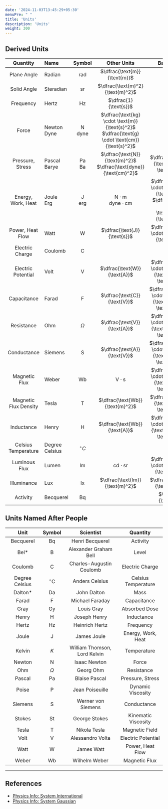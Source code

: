 ```yaml
---
date: '2024-11-03T13:45:29+05:30'
menuPre: " "
title: 'Units'
description: 'Units'
weight: 300
---
```


## Derived Units

|       Quantity        | Name              |             Symbol             |                                              Other Units                                               |                                               Base Units                                               |
| :-------------------: | :---------------- | :----------------------------: | :----------------------------------------------------------------------------------------------------: | :----------------------------------------------------------------------------------------------------: |
|      Plane Angle      | Radian            |          $\text{rad}$          |                                      $\dfrac{\text{m}}{\text{m}}$                                      |                                                                                                        |
|      Solid Angle      | Steradian         |          $\text{sr}$           |                                    $\dfrac{\text{m}^2}{\text{m}^2}$                                    |                                                                                                        |
|       Frequency       | Hertz             |          $\text{Hz}$           |                                         $\dfrac{1}{\text{s}}$                                          |                                                                                                        |
|         Force         | Newton <br> Dyne  | $\text{N}$  <br> $\text{dyne}$ | $\dfrac{\text{kg} \cdot \text{m}}{\text{s}^2}$   <br>   $\dfrac{\text{g} \cdot \text{cm}}{\text{s}^2}$ |                                                                                                        |
|   Pressure, Stress    | Pascal <br> Barye | $\text{Pa}$  <br> $\text{Ba}$  |                                     $\dfrac{\text{N}}{\text{m}^2}$ <br> $\dfrac{\text{dyne}}{\text{cm}^2}$                                    |                             $\dfrac{\text{kg}}{\text{m} \cdot \text{s}^2}$                             |
|  Energy, Work, Heat   | Joule <br> Erg    |  $\text{J}$ <br> $\text{erg}$  |                      $\text{N} \cdot \text{m}$ <br> $\text{dyne} \cdot \text{cm}$                      | $\dfrac{\text{kg} \cdot \text{m}^2}{\text{s}^2}$ <br> $\dfrac{\text{g} \cdot \text{cm}^2}{\text{s}^2}$ |
|   Power, Heat Flow    | Watt              |           $\text{W}$           |                                      $\dfrac{\text{J}}{\text{s}}$                                      |                            $\dfrac{\text{kg} \cdot \text{m}^2}{\text{s}^3}$                            |
|    Electric Charge    | Coulomb           |           $\text{C}$           |                                                                                                        |                                       $\text{A} \cdot \text{s}$                                        |
|  Electric Potential   | Volt              |           $\text{V}$           |                                      $\dfrac{\text{W}}{\text{A}}$                                      |                    $\dfrac{\text{kg} \cdot \text{m}^2}{\text{A} \cdot \text{s}^3}$                     |
|      Capacitance      | Farad             |           $\text{F}$           |                                      $\dfrac{\text{C}}{\text{V}}$                                      |                   $\dfrac{\text{A}^2 \cdot \text{s}^4}{\text{kg} \cdot \text{m}^2}$                    |
|      Resistance       | Ohm               |            $\Omega$            |                                      $\dfrac{\text{V}}{\text{A}}$                                      |                   $\dfrac{\text{kg} \cdot \text{m}^2}{\text{A}^2 \cdot \text{s}^3}$                    |
|      Conductance      | Siemens           |           $\text{S}$           |                                      $\dfrac{\text{A}}{\text{V}}$                                      |                   $\dfrac{\text{A}^2 \cdot \text{s}^3}{\text{kg} \cdot \text{m}^2}$                    |
|     Magnetic Flux     | Weber             |          $\text{Wb}$           |                                       $\text{V} \cdot \text{s}$                                        |                    $\dfrac{\text{kg} \cdot \text{m}^2}{\text{A} \cdot \text{s}^2}$                     |
| Magnetic Flux Density | Tesla             |           $\text{T}$           |                                    $\dfrac{\text{Wb}}{\text{m}^2}$                                     |                             $\dfrac{\text{kg}}{\text{A} \cdot \text{s}^2}$                             |
|      Inductance       | Henry             |           $\text{H}$           |                                     $\dfrac{\text{Wb}}{\text{A}}$                                      |                   $\dfrac{\text{kg} \cdot \text{m}^2}{\text{A}^2 \cdot \text{s}^2}$                    |
|  Celsius Temperature  | Degree Celsius    |         ${}^{\circ} C$         |                                                                                                        |                                                  $K$                                                   |
|     Luminous Flux     | Lumen             |          $\text{lm}$           |                                      $\text{cd} \cdot \text{sr}$                                       |                            $\dfrac{\text{cd} \cdot \text{m}^2}{\text{m}^2}$                            |
|      Illuminance      | Lux               |          $\text{lx}$           |                                    $\dfrac{\text{lm}}{\text{m}^2}$                                     |                                    $\dfrac{\text{cd}}{\text{m}^2}$                                     |
|       Activity        | Becquerel         |          $\text{Bq}$           |                                                                                                        |                                         $\dfrac{1}{\text{s}}$                                          |

## Units Named After People

|      Unit      |        Symbol         |          Scientist           |      Quantity       |
| :------------: | :-------------------: | :--------------------------: | :-----------------: |
|   Becquerel    |      $\text{Bq}$      |       Henri Becquerel        |      Activity       |
|      Bel*      |      $\text{B}$       |    Alexander Graham Bell     |        Level        |
|    Coulomb     |      $\text{C}$       |   Charles-Augustin Coulomb   |   Electric Charge   |
| Degree Celsius | ${}^{\circ} \text{C}$ |        Anders Celsius        | Celsius Temperature |
|    Dalton*     |      $\text{Da}$      |         John Dalton          |        Mass         |
|     Farad      |      $\text{F}$       |       Michael Faraday        |     Capacitance     |
|      Gray      |      $\text{Gy}$      |          Louis Gray          |    Absorbed Dose    |
|     Henry      |      $\text{H}$       |         Joseph Henry         |     Inductance      |
|     Hertz      |      $\text{Hz}$      |        Heinrich Hertz        |      Frequency      |
|     Joule      |      $\text{J}$       |         James Joule          | Energy, Work, Heat  |
|     Kelvin     |          $K$          | William Thomson, Lord Kelvin |     Temperature     |
|     Newton     |      $\text{N}$       |         Isaac Newton         |        Force        |
|      Ohm       |       $\Omega$        |          Georg Ohm           |     Resistance      |
|     Pascal     |      $\text{Pa}$      |        Blaise Pascal         |  Pressure, Stress   |
|     Poise      |      $\text{P}$       |       Jean Poiseuille        |  Dynamic Viscosity  |
|    Siemens     |      $\text{S}$       |      Werner von Siemens      |     Conductance     |
|     Stokes     |      $\text{St}$      |        George Stokes         | Kinematic Viscosity |
|     Tesla      |      $\text{T}$       |         Nikola Tesla         |   Magnetic Field    |
|      Volt      |      $\text{V}$       |       Alessandro Volta       | Electric Potential  |
|      Watt      |      $\text{W}$       |          James Watt          |  Power, Heat Flow   |
|     Weber      |      $\text{Wb}$      |        Wilhelm Weber         |    Magnetic Flux    |

---

## References

- [Physics Info: System International](https://physics.info/system-international/)
- [Physics Info: System Gaussian](https://physics.info/system-gaussian/)
